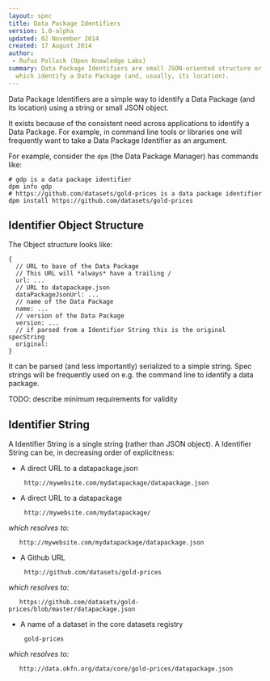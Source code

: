 ```yaml
---
layout: spec
title: Data Package Identifiers
version: 1.0-alpha
updated: 02 November 2014
created: 17 August 2014
author:
 - Rufus Pollock (Open Knowledge Labs)
summary: Data Package Identifiers are small JSON-oriented structure or strings
  which identify a Data Package (and, usually, its location).
---
```


Data Package Identifiers are a simple way to identify a Data Package (and its
location) using a string or small JSON object.

It exists because of the consistent need across applications to identify a Data
Package. For example, in command line tools or libraries one will frequently
want to take a Data Package Identifier as an argument.

For example, consider the `dpm` (the Data Package Manager) has commands like:

    # gdp is a data package identifier
    dpm info gdp
    # https://github.com/datasets/gold-prices is a data package identifier
    dpm install https://github.com/datasets/gold-prices

## Identifier Object Structure

The Object structure looks like:

    {
      // URL to base of the Data Package
      // This URL will *always* have a trailing /
      url: ...
      // URL to datapackage.json
      dataPackageJsonUrl: ...
      // name of the Data Package
      name: ...
      // version of the Data Package
      version: ...
      // if parsed from a Identifier String this is the original specString
      original: 
    }

It can be parsed (and less importantly) serialized to a simple string. Spec
strings will be frequently used on e.g. the command line to identify a data
package.

TODO: describe minimum requirements for validity

## Identifier String

A Identifier String is a single string (rather than JSON object). A Identifier String can be, in decreasing order of explicitness:

* A direct URL to a datapackage.json

       http://mywebsite.com/mydatapackage/datapackage.json

* A direct URL to a datapackage

       http://mywebsite.com/mydatapackage/
       
*which resolves to:*

       http://mywebsite.com/mydatapackage/datapackage.json
       
* A Github URL

       http://github.com/datasets/gold-prices

*which resolves to:*

       https://github.com/datasets/gold-prices/blob/master/datapackage.json

* A name of a dataset in the core datasets registry

       gold-prices

*which resolves to:* 

       http://data.okfn.org/data/core/gold-prices/datapackage.json
